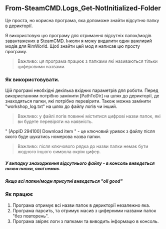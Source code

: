 ## From-SteamCMD.Logs_Get-NotInitialized-Folder

Це проста, но корисна програма, яка допоможе знайти відсутню папку в дерикторії.

Я використовую цю програму для отримання відсутніх папок/модів завантажених в SteamCMD. Інколи я можу видалити один важливий модів для RimWorld. Щоб знайти цей мод я написав цю просту програму.

> Важливо: ця програма працює з папками які називаються тільки циферовими назвами.

### Як використовувати.

Цій програмі необхідні декілька вхідних параметрів для роботи. Перед використанням потрібно замінити [PathToDir] на шлях до дерикторії, де знаходяться папки, які потрібно перевірити. Також можна замінити "workshop_log.txt" на шлях до файлу логів чи інший.

> Важливо: у файлі логів повинні міститися цифрові назви папок, які ви будете перевіряти на наявність.

" [AppID 294100] Download item " - це ключовий уривок з файлу після якого буде шукатись номерова назва папки.

> Важливо: після ключового рядка до назви папки немає бути жодного іншого символа окрім цифер.

##### У випадку знаходження відсутнього файлу - в консоль виведеться назва папки, якої немає.

##### Якщо всі папки/моди присутні виведеться "oll good"

### Як працює

1. Програма отримує всі назви папок в дерикторії незалежно яка.
2. Програма парсить, та отримує масив з циферними назвами папок "без повторень".
3. Програма звіряє логи з папками та виводить інформацю в консоль.

